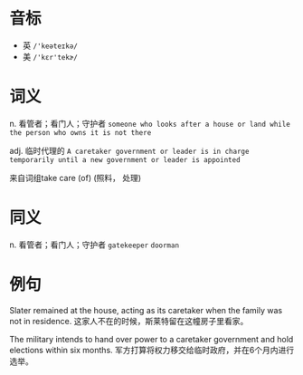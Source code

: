 # 音标

- 英 `/'keəteɪkə/`
- 美 `/'kɛr'tekɚ/`

# 词义

n. 看管者；看门人；守护者
`someone who looks after a house or land while the person who owns it is not there`

adj. 临时代理的
`A caretaker government or leader is in charge temporarily until a new government or leader is appointed`



来自词组take care (of) (照料， 处理)

# 同义

n. 看管者；看门人；守护者
`gatekeeper` `doorman`

# 例句

Slater remained at the house, acting as its caretaker when the family was not in residence.
这家人不在的时候，斯莱特留在这幢房子里看家。

The military intends to hand over power to a caretaker government and hold elections within six months.
军方打算将权力移交给临时政府，并在6个月内进行选举。


